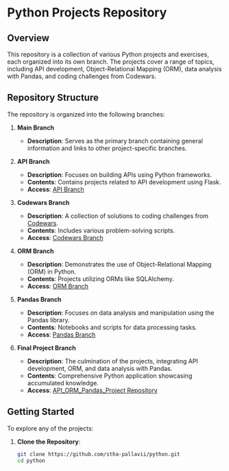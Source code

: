 # Python Projects Repository

## Overview

This repository is a collection of various Python projects and exercises, each organized into its own branch. The projects cover a range of topics, including API development, Object-Relational Mapping (ORM), data analysis with Pandas, and coding challenges from Codewars.

## Repository Structure

The repository is organized into the following branches:

1. **Main Branch**
   - **Description**: Serves as the primary branch containing general information and links to other project-specific branches.

2. **API Branch**
   - **Description**: Focuses on building APIs using Python frameworks.
   - **Contents**: Contains projects related to API development using Flask.
   - **Access**: [API Branch](https://github.com/stha-pallavii/python/tree/api/API)

3. **Codewars Branch**
   - **Description**: A collection of solutions to coding challenges from [Codewars](https://www.codewars.com/).
   - **Contents**: Includes various problem-solving scripts.
   - **Access**: [Codewars Branch](https://github.com/stha-pallavii/python/tree/codewars/codewars_solutions)

4. **ORM Branch**
   - **Description**: Demonstrates the use of Object-Relational Mapping (ORM) in Python.
   - **Contents**: Projects utilizing ORMs like SQLAlchemy.
   - **Access**: [ORM Branch](https://github.com/stha-pallavii/python/tree/orm/ORM)

5. **Pandas Branch**
   - **Description**: Focuses on data analysis and manipulation using the Pandas library.
   - **Contents**: Notebooks and scripts for data processing tasks.
   - **Access**: [Pandas Branch](https://github.com/stha-pallavii/python/tree/pandas/pandas)

6. **Final Project Branch**
   - **Description**: The culmination of the projects, integrating API development, ORM, and data analysis with Pandas.
   - **Contents**: Comprehensive Python application showcasing accumulated knowledge.
   - **Access**: [API_ORM_Pandas_Project Repository](https://github.com/stha-pallavii/API_ORM_Pandas_Project)

## Getting Started

To explore any of the projects:

1. **Clone the Repository**:
   ```bash
   git clone https://github.com/stha-pallavii/python.git
   cd python
